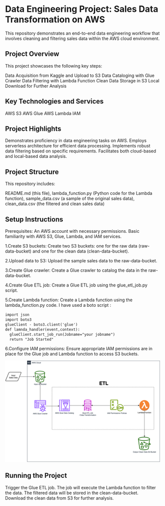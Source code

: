 # Data Engineering Project: Sales Data Transformation on AWS

This repository demonstrates an end-to-end data engineering workflow that involves cleaning and filtering sales data within the AWS cloud environment.

## Project Overview

This project showcases the following key steps:

Data Acquisition from Kaggle and Upload to S3
Data Cataloging with Glue Crawler
Data Filtering with Lambda Function
Clean Data Storage in S3
Local Download for Further Analysis

## Key Technologies and Services

AWS S3
AWS Glue
AWS Lambda
IAM

## Project Highlights

Demonstrates proficiency in data engineering tasks on AWS.
Employs serverless architecture for efficient data processing.
Implements robust data filtering based on specific requirements.
Facilitates both cloud-based and local-based data analysis.

## Project Structure

This repository includes:

README.md (this file),
lambda_function.py (Python code for the Lambda function),
sample_data.csv (a sample of the original sales data),
clean_data.csv (the filtered and clean sales data)

## Setup Instructions

Prerequisites:
An AWS account with necessary permissions.
Basic familiarity with AWS S3, Glue, Lambda, and IAM services.

1.Create S3 buckets:
   Create two S3 buckets: one for the raw data (raw-data-bucket) and one for the clean data (clean-data-bucket).
   
2.Upload data to S3:
   Upload the sample sales data to the raw-data-bucket.

3.Create Glue crawler:
  Create a Glue crawler to catalog the data in the raw-data-bucket.

4.Create Glue ETL job:
  Create a Glue ETL job using the glue_etl_job.py script.

5.Create Lambda function:
  Create a Lambda function using the lambda_function.py code. I have used a boto script :

  ```
  import json
  import boto3
  glueClient - boto3.client('glue')
  def lamnda_handler(event,context):
    glueClient.start_job_run(Jobname="your jobname")
    return "Job Started"
   ```

6.Configure IAM permissions:
  Ensure appropriate IAM permissions are in place for the Glue job and Lambda function to access S3 buckets.

![Architecture](aws_arch.png)

## Running the Project

Trigger the Glue ETL job.
The job will execute the Lambda function to filter the data.
The filtered data will be stored in the clean-data-bucket.
Download the clean data from S3 for further analysis.
